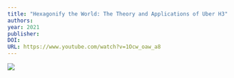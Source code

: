 ```yaml
---
title: "Hexagonify the World: The Theory and Applications of Uber H3"
authors: 
year: 2021
publisher: 
DOI: 
URL: https://www.youtube.com/watch?v=1Ocw_oaw_a8
---
```


![](https://www.youtube.com/watch?v=1Ocw_oaw_a8)
